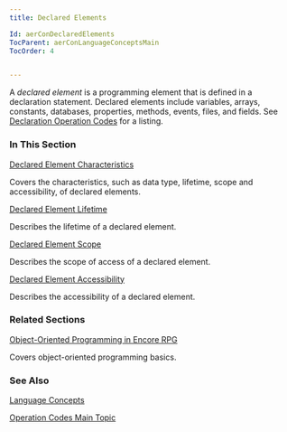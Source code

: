 ```yaml
---
title: Declared Elements

Id: aerConDeclaredElements
TocParent: aerConLanguageConceptsMain
TocOrder: 4


---
```


A *declared element* is a programming element that is defined in a declaration statement. Declared elements include variables, arrays, constants, databases, properties, methods, events, files, and fields. See [Declaration Operation Codes](aerConDeclarationOpCodes.html) for a listing. 

### In This Section

[Declared Element Characteristics](aerConDeclaredElementCharacteristics.html)

Covers the characteristics, such as data type, lifetime, scope and
                accessibility, of declared elements.


[Declared Element Lifetime](aerConDeclaredElementsLifetime.html)

Describes the lifetime of a declared element.


[Declared Element Scope](aerConDeclaredElementsScope.html)

Describes the scope of access of a declared element.


[Declared Element Accessibility](aerConAccessibility.html)

Describes the accessibility of a declared element.


### Related Sections

[Object-Oriented Programming in Encore RPG](aerConObjectOrientedProgramming.html)

Covers object-oriented programming basics.


### See Also
[Language Concepts](aerConLanguageConceptsMain.html)

[Operation Codes Main Topic](aerConOpCodes.html) 
